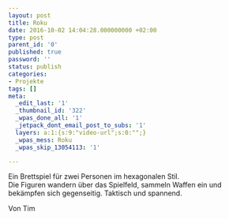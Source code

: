 ```yaml
---
layout: post
title: Roku
date: 2016-10-02 14:04:28.000000000 +02:00
type: post
parent_id: '0'
published: true
password: ''
status: publish
categories:
- Projekte
tags: []
meta:
  _edit_last: '1'
  _thumbnail_id: '322'
  _wpas_done_all: '1'
  _jetpack_dont_email_post_to_subs: '1'
  layers: a:1:{s:9:"video-url";s:0:"";}
  _wpas_mess: Roku
  _wpas_skip_13054113: '1'

---
```

<p>
				Ein Brettspiel für zwei Personen im hexagonalen Stil.<br />
Die Figuren wandern über das Spielfeld, sammeln Waffen ein und bekämpfen sich gegenseitig. Taktisch und spannend.</p>
<p>Von Tim		</p>
